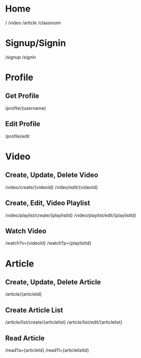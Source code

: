 # Home
/
/video
/article
/classroom


# Signup/Signin
/signup
/signin

# Profile

## Get Profile
/profile/{username}

## Edit Profile
/profile/edit


# Video
## Create, Update, Delete Video
/video/create/{videoId}
/video/edit/{videoId}


## Create, Edit, Video Playlist
/video/playlist/create/{playlistId}
/video/playlist/edit/{playlistId}


## Watch Video
/watch?v={videoId}
/watch?p={playlistId}


# Article

## Create, Update, Delete Article
/article/{articleId}

## Create Article List
/article/list/create/{articlelist}
/article/list/edit/{articlelist}

## Read Article
/read?a={articleId}
/read?l={articlelistId}
